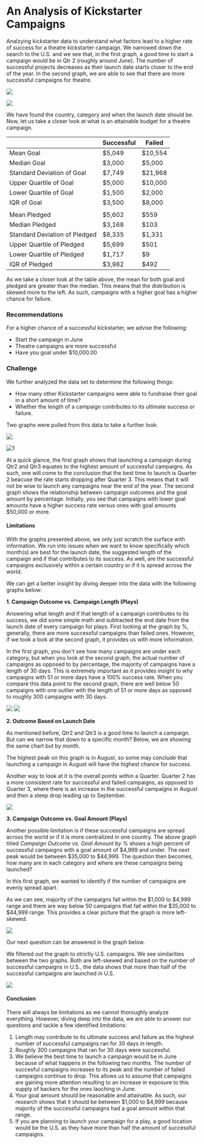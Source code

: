 # An Analysis of Kickstarter Campaigns

Analzying kickstarter data to understand what factors lead to a higher rate of success for a theatre kickstarter campaign. We narrowed down the search to the U.S. and we see that, in the first graph, a good time to start a campaign would be in Qtr 2 (roughly around June). The number of successful projects decreases as their launch date starts closer to the end of the year. In the second graph, we are able to see that there are more successful campaigns for theatre.

![](https://github.com/Helen-Ly/kickstarter-analysis/blob/master/Outcomes%20Based%20on%20Launch%20Date.png)

![](https://github.com/Helen-Ly/kickstarter-analysis/blob/master/Parent%20Category%20Outcomes.png)

We have found the country, category and when the launch date should be. Now, let us take a closer look at what is an attainable budget for a theatre campaign.

|         |	Successful	| Failed |
----------|-------------|--------|
|Mean Goal|	  $5,049| $10,554|
|Median Goal| $3,000|  $5,000|
|Standard Deviation of Goal|	$7,749|	$21,968|
|Upper Quartile of Goal|	$5,000|	$10,000|
|Lower Quartile of Goal|	$1,500|$2,000|
|IQR of Goal|	$3,500|	$8,000|
|           |       |       |    		
|Mean Pledged|	$5,602|	$559|
|Median Pledged|	$3,168|	$103|
|Standard Deviation of Pledged|	$8,335|	$1,331|
|Upper Quartile of Pledged|	$5,699|	$501|
|Lower Quartile of Pledged|	$1,717|	$9|
|IQR of Pledged|	$3,982|	$492|


As we take a closer look at the table above, the mean for both goal and pledged are greater than the median. This means that the distribution is skewed more to the left. As such, campaigns with a higher goal has a higher chance for failure.

### Recommendations
For a higher chance of a successful kickstarter, we advise the following:
* Start the campaign in June
* Theatre campaigns are more successful
* Have you goal under $10,000.00


### Challenge
We further analyzed the data set to determine the following things:

* How many other Kickstarter campaigns were able to fundraise their goal in a short amount of time?
* Whether the length of a campaign contributes to its ultimate success or failure.

Two graphs were pulled from this data to take a further look:

![](https://github.com/Helen-Ly/kickstarter-analysis/blob/master/Outcomes%20Based%20on%20Launch%20Date%20(Theatre).png)

![1](https://github.com/Helen-Ly/kickstarter-analysis/blob/master/Campaign%20Outcome%20vs%20Goal%20Amount%20by%20%25%20(Plays).png)

At a quick glance, the first graph shows that launching a campaign during Qtr2 and Qtr3 equates to the highest amount of successful campaigns. As such, one will come to the conclusion that the best time to launch is Quarter 2 beacuse the rate starts dropping after Quarter 3. This means that it will not be wise to launch any campaigns near the end of the year. The second graph shows the relationship between campaign outcomes and the goal amount by percentage. Initially, you see that campaigns with lower goal amounts have a higher success rate versus ones with goal amounts $50,000 or more.

#### Limitations
With the graphs presented above, we only just scratch the surface with information. We run into issues when we want to know specifically which month(s) are best for the launch date, the suggested length of the campaign and if that contributes to its success. As well, are the successful campaigns exclusively within a certain country or if it is spread across the world. 

We can get a better insight by diving deeper into the data with the following graphs below:

**1. Campaign Outcome vs. Campaign Length (Plays)**

Answering what length and if that length of a campaign contributes to its success, we did some simple math and subtracted the end date from the launch date of every campaign for plays. First looking at the graph by %, generally, there are more successful campaigns than failed ones. However, if we took a look at the second graph, it provides us with more information.

In the first graph, you don't see how many campaigns are under each category, but when you look at the second graph, the actual number of campaigns as opposed to by percentage, the majority of campaigns have a length of 30 days. This is extremely important as it provides insight to why campaigns with 51 or more days have a 100% success rate. When you compare this data point to the second graph, there are well below 50 campaigns with one outlier with the length of 51 or more days as opposed to roughly 300 campaigns with 30 days.

![](https://github.com/Helen-Ly/kickstarter-analysis/blob/master/Campaign%20Outcome%20vs%20Campaign%20Length%20by%20%25%20(Plays).png)
![](https://github.com/Helen-Ly/kickstarter-analysis/blob/master/Campaign%20Outcome%20vs%20Campaign%20Length%20(Plays)%201.png)


**2. Outcome Based on Launch Date**

As mentioned before, Qtr2 and Qtr3 is a good time to launch a campaign. But can we narrow that down to a specific month? Below, we are showing the same chart but by month.

The highest peak on this graph is in August, so some may conclude that launching a campaign in August will have the highest chance for success.

Another way to look at it is the overall points within a Quarter. Quarter 2 has a more consistent rate for successful and failed campaigns, as opposed to Quarter 3, where there is an increase in the successful campaigns in August and then a steep drop leading up to September. 

![](https://github.com/Helen-Ly/kickstarter-analysis/blob/master/Outcomes%20Based%20on%20Launch%20Date%20by%20Month%20(Theatre).png)


**3. Campaign Outcome vs. Goal Amount (Plays)**

Another possible limitation is if these successful campaigns are spread across the world or if it is more centralized in one country. The above graph titled *Campaign Outcome vs. Goal Amount by %* shows a high percent of successful campaigns with a goal amount of $4,999 and under. The next peak would be between $35,000 to $44,999. The question then becomes, how many are in each category and where are these campaigns being launched? 

In this first graph, we wanted to identify if the number of campaigns are evenly spread apart.

As we can see, majority of the campaigns fall within the $1,000 to $4,999 range and there are way below 50 campaigns that fall within the $35,000 to $44,999 range. This provides a clear picture that the graph is more left-skewed.

![](https://github.com/Helen-Ly/kickstarter-analysis/blob/master/Campaign%20Outcome%20vs%20Goal%20Amount%20(Plays).png)

Our next question can be answered in the graph below.

We filtered out the graph to strictly U.S. campaigns. We see similarities between the two graphs. Both are left-skewed and based on the number of successful campaigns in U.S., the data shows that more than half of the successful campaigns are launched in U.S.

![](https://github.com/Helen-Ly/kickstarter-analysis/blob/master/Campaign%20Outcome%20vs%20Goal%20Amount%20(US-Plays).png)


#### Conclusion

There will always be limitations as we cannot thoroughly analyze everything. However, diving deep into the data, we are able to answer our questions and tackle a few identified limitations:

1. Length may contribute to its ultimate success and failure as the highest number of successful campaigns ran for 30 days in length.
2. Roughly 300 campaigns that ran for 30 days were successful.
3. We believe the best time to launch a campaign would be in June because of what happens in the following two months. The number of succesful campaigns increases to its peak and the number of failed campaigns continue to drop. This allows us to assume that campaigns are  gaining more attention resulting to an increase in exposure to this supply of backers for the ones lauching in June.
4. Your goal amount should be reasonable and attainable. As such, our research shows that it should be between $1,000 to $4,999 because majority of the successful campaigns had a goal amount within that range.
5. If you are planning to launch your campaign for a play, a good location would be the U.S. as they have more than half the amount of successful campaigns.
